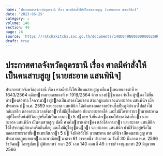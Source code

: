 ```yaml
---
name: 'ประกาศศาลจังหวัดอุดรธานี เรื่อง ศาลมีคำสั่งให้เป็นคนสาบสูญ [นายสะอาด แสนพินิจ]'
date: '2023-06-29'
category: ง
volume: 140
section: 49
page: 26
source: 'https://ratchakitcha.soc.go.th/documents/140D049N0000000002600.pdf'
draft: true
---
```


# ประกาศศาลจังหวัดอุดรธานี เรื่อง ศาลมีคำสั่งให้เป็นคนสาบสูญ [นายสะอาด แสนพินิจ]

ประกาศศาลจังหวัดอุดรธานี เรื่อง ศาลมีคําสั่งให้เป็นคนสาบสูญ คดีแพงหมายเลขดําที่ พ 1643/2564 คดีแพงหมายเลขแดงที่ พ 1918/2564 ด้วย นางปนทอง จันใด ผู้รอง ได้ยื่นคํารองต่อศาล ใจความวา ผู้รองเป็นมารดาโดยชอบ ด้วยกฎหมายของนายสะอาด แสนพินิจ เมื่อ ประมาณ ป พ.ศ. 2559 นายสะอาด แสนพินิจ ได้เดินทางออกจากบ้านซึ่งเป็นภูมิลําเนาไปแล้วไม่กลับมาอีก ตลอดระยะเวลาดังกลาวไม่มีผู้ใดติดต่อ กับนายสะอาดได้ และไม่มีใครทราบวานายสะอาดอยู่ที่ใดหรือยังมีชีวิตอยู่หรือไม่เป็นเวลากวา 5 ปเศษ จึงยื่นคํารองขอให้ศาลมีคําสั่งวา นายสะอาด แสนพินิจ เป็นคนสาบสูญ บัดนี้ ศาลไตสวนคํารอง แล้วได้ความวา นายสะอาด แสนพินิจ ได้ไปจากภูมิลําเนาหรือถิ่นที่อยู่ และไม่มีผู้ใดรูแนวา นายสะอาด แสนพินิจ ยังมีชีวิตอยู่หรือไม่ ตลอดระยะเวลาที่ผานมาเกินกวา 5 ป จึงมีคําสั่งให้ นายสะอาด แสนพินิจ เป็นคนสาบสูญ ตามประมวลกฎหมายแพงและพาณิชย มาตรา 61 วรรคหนึ่ง ประกาศ ณ วันที่ 30 มีนาคม พ.ศ. 2566 ธีรวัฒน โอษฐสัตย ผู้พิพากษา ้ หนา 26 ่ เลม 140 ตอนที่ 49 ง ราชกิจจานุเบกษา 29 มิถุนายน 2566
